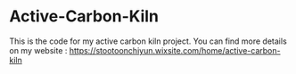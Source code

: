 # Active-Carbon-Kiln
This is the code for my active carbon kiln project.
You can find more details on my website :
https://stootoonchiyun.wixsite.com/home/active-carbon-kiln
